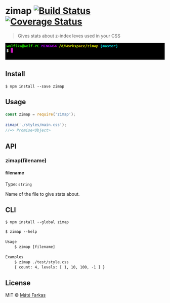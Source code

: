 # zimap [![Build Status](https://travis-ci.org/wolfika/zimap.svg?branch=master)](https://travis-ci.org/wolfika/zimap) [![Coverage Status](https://coveralls.io/repos/github/wolfika/zimap/badge.svg?branch=master)](https://coveralls.io/github/wolfika/zimap?branch=master)

> Gives stats about z-index leves used in your CSS

![CLI usage](assets/cli.gif)


## Install

```
$ npm install --save zimap
```


## Usage

```js
const zimap = require('zimap');

zimap('./styles/main.css');
//=> Promise<Object>
```


## API

### zimap(filename)

#### filename

Type: `string`

Name of the file to give stats about.


## CLI

```
$ npm install --global zimap
```

```
$ zimap --help

Usage
	$ zimap [filename]

Examples
	$ zimap ./test/style.css
	{ count: 4, levels: [ 1, 10, 100, -1 ] }
```


## License

MIT © [Máté Farkas](https://github.com/wolfika)
